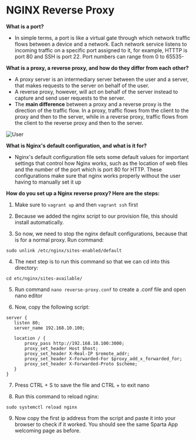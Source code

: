 # NGINX Reverse Proxy

**What is a port?**
- In simple terms, a port is like a virtual gate through which network traffic flows between a device and a network. Each network service listens to incoming traffic on a specific port assigned to it, for example, HTTTP is port 80 and SSH is port 22. Port numbers can range from 0 to 65535-

**What is a proxy, a reverse proxy, and how do they differ from each other?**
- A proxy server is an intermediary server between the user and a server, that makes requests to the server on behalf of the user.
- A reverse proxy, however, will act on behalf of the server instead to capture and send user requests to the server.
- The **main difference** between a proxy and a reverse proxy is the direction of the traffic flow. In a proxy, traffic flows from the client to the proxy and then to the server, while in a reverse proxy, traffic flows from the client to the reverse proxy and then to the server.

![User](https://user-images.githubusercontent.com/129942042/232843870-357e1677-e38a-4e62-94ab-cc6b4dfe8972.png)

**What is Nginx's default configuration, and what is it for?**
- Nginx's default configuration file sets some default values for important settings that control how Nginx works, such as the location of web files and the number of the port which is port 80 for HTTP. These configurations make sure that nginx works properly without the user having to manually set it up

**How do you set up a Nginx reverse proxy? Here are the steps:**

1. Make sure to `vagrant up` and then `vagrant ssh` first

2. Because we added the nginx script to our provision file, this should install automatically.

3. So now, we need to stop the nginx default configurations, because that is for a normal proxy. Run command:
````
sudo unlink /etc/nginx/sites-enabled/default
````

4. The next step is to run this command so that we can cd into this directory:
````
cd etc/nginx/sites-available/
````

5. Run command `nano reverse-proxy.conf` to create a .conf file and open nano editor

6. Now, copy the following script:
````
server {
   listen 80;
   server_name 192.168.10.100;

   location / {
       proxy_pass http://192.168.10.100:3000;
       proxy_set_header Host $host;
       proxy_set_header X-Real-IP $remote_addr;
       proxy_set_header X-Forwarded-For $proxy_add_x_forwarded_for;
       proxy_set_header X-Forwarded-Proto $scheme;
   }
}
````

7. Press CTRL + S to save the file and CTRL +  to exit nano

8. Run this command to reload nginx:
````
sudo systemctl reload nginx
````

9. Now copy the first ip address from the script and paste it into your browser to check if it worked. You should see the same Sparta App welcoming page as before.
